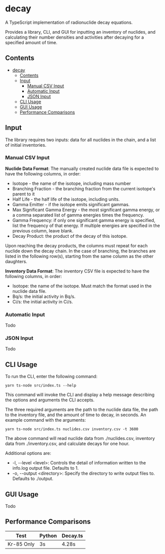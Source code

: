 # decay

A TypeScript implementation of radionuclide decay equations.

Provides a library, CLI, and GUI for inputting an inventory of nuclides, and calculating their number densities and activities after decaying for a specified amount of time.

## Contents
- [decay](#decay)
  - [Contents](#contents)
  - [Input](#input)
    - [Manual CSV Input](#manual-csv-input)
    - [Automatic Input](#automatic-input)
    - [JSON Input](#json-input)
  - [CLI Usage](#cli-usage)
  - [GUI Usage](#gui-usage)
  - [Performance Comparisons](#performance-comparisons)

## Input
The library requires two inputs: data for all nuclides in the chain, and a list of initial inventories. 

### Manual CSV Input

**Nuclide Data Format**: The manually created nuclide data file is expected to have the following columns, in order:
- Isotope - the name of the isotope, including mass number
- Branching Fraction - the branching fraction from the current isotope's parent to it
- Half Life - the half life of the isotope, including units.
- Gamma Emitter - if the isotope emits significant gammas.
- Max Significant Gamma Energy - the most significant gamma energy, or a comma separated list of gamma energies times the frequency.
- Gamma Frequency: if only one significant gamma energy is specified, list the frequency of that energy. If multiple energies are specified in the previous column, leave blank.
- Decay Product: the product of the decay of this isotope.

Upon reaching the decay products, the columns must repeat for each nuclide down the decay chain. In the case of branching, the branches are listed in the following row(s), starting from the same column as the other daughters.

**Inventory Data Format**: The inventory CSV file is expected to have the following columns, in order:
- Isotope: the name of the isotope. Must match the format used in the nuclide data file.
- Bq/s: the initial activity in Bq/s.
- Ci/s: the initial activity in Ci/s.

### Automatic Input
Todo

### JSON Input
Todo

## CLI Usage
To run the CLI, enter the following command:
```
yarn ts-node src/index.ts --help
```
This command will invoke the CLI and display a help message describing the options and arguments the CLI accepts.

The three required arguments are the path to the nuclide data file, the path to the inventory file, and the amount of time to decay, in seconds. An example command with the arguments:
```
yarn ts-node src/index.ts nuclides.csv inventory.csv -t 3600
```
The above command will read nuclide data from ./nuclides.csv, inventory data from ./inventory.csv, and calculate decays for one hour.

Additional options are:
- -l, --level \<level\>: Controls the detail of information written to the info.log output file. Defaults to 1.
- -o, --output \<directory\>: Specify the directory to write output files to. Defaults to ./output.

## GUI Usage
Todo

## Performance Comparisons
| Test       | Python | Decay.ts |
|------------|--------|----------|
| Kr-85 Only | 3s     | 4.28s    |
